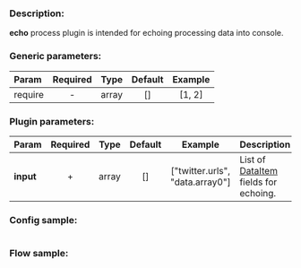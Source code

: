 ### Description:

**echo** process plugin is intended for echoing processing data into
console.


### Generic parameters:

| Param   | Required | Type  | Default | Example |
|:--------|:--------:|:-----:|:-------:|:-------:|
| require |    -     | array |   []    | [1, 2]  |


### Plugin parameters:

| Param     | Required | Type  | Default |             Example             | Description                          |
|:----------|:--------:|:-----:|:-------:|:-------------------------------:|:-------------------------------------|
| **input** |    +     | array |   []    | ["twitter.urls", "data.array0"] | List of [DataItem](https://github.com/livelace/gosquito/blob/master/docs/data.md) fields for echoing. |

### Config sample:

```toml

```

### Flow sample:

```yaml
```


